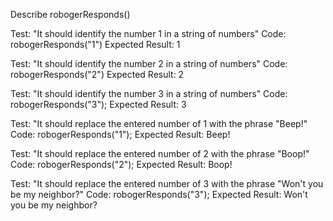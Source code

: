 Describe robogerResponds()

Test: "It should identify the number 1 in a string of numbers"
Code: robogerResponds("1")
Expected Result: 1

Test: "It should identify the number 2 in a string of numbers"
Code: robogerResponds("2")
Expected Result: 2

Test: "It should identify the number 3 in a string of numbers"
Code: robogerResponds("3");
Expected Result: 3


Test: "It should replace the entered number of 1 with the phrase "Beep!"
Code: robogerResponds("1");
Expected Result: Beep!

Test: "It should replace the entered number of 2 with the phrase "Boop!"
Code: robogerResponds("2");
Expected Result: Boop!

Test: "It should replace the entered number of 3 with the phrase "Won't you be my neighbor?"
Code: robogerResponds("3");
Expected Result: Won't you be my neighbor?


